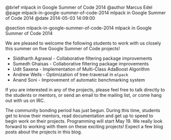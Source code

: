 @brief mlpack in Google Summer of Code 2014
@author Marcus Edel
@page mlpack-in-google-summer-of-code-2014 mlpack in Google Summer of Code 2014
@date 2014-05-03 14:09:00

@section mlpack-in-google-summer-of-code-2014 mlpack in Google Summer of Code 2014

We are pleased to welcome the following students to work with us closely this summer on five Google Summer of Code projects!

* Siddharth Agrawal - Collaborative filtering package improvements
* Sumedh Ghaisas - Collaborative filtering package improvements
* Udit Saxena - Implementation of Multi-Class AdaBoost Algorithm
* Andrew Wells - Optimization of tree-traversal in `mlpack`
* Anand Soni - Improvement of automatic benchmarking system

If you are interested in any of the projects, please feel free to talk directly to the students or mentors, or send an email to the mailing list, or come hang out with us on IRC.

The community bonding period has just begun. During this time, students get to know their mentors, read documentation and get up to speed to begin work on their projects. Programming will start May 19. We really look forward to working with them on these exciting projects! Expect a few blog posts about the projects in this blog.
